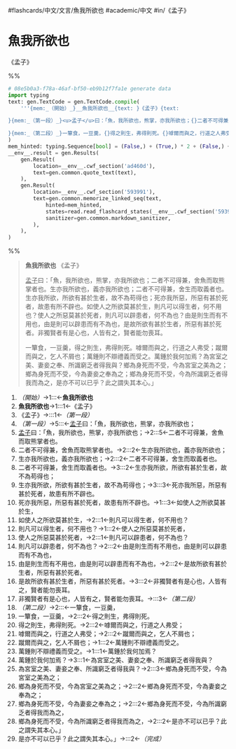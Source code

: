 #flashcards/中文/文言/魚我所欲也 #academic/中文 #in/《孟子》

# 魚我所欲也
《孟子》

%%
```Python
# 08e5b0a3-f78a-46af-bf50-eb9b12f7fa1e generate data
import typing
text: gen.TextCode = gen.TextCode.compile(
	'''{mem:_（開始）_}__魚我所欲也__{text: }《孟子》{text:

}{mem:_（第一段）_}<u>孟子</u>曰：「魚，我所欲也，熊掌，亦我所欲也；{}二者不可得兼，舍魚而取熊掌者也。{}生亦我所欲也，義亦我所欲也；{}二者不可得兼，舍生而取義者也。{}生亦我所欲，所欲有甚於生者，故不為苟得也；{}死亦我所惡，所惡有甚於死者，故患有所不辟也。{}如使人之所欲莫甚於生，{}則凡可以得生者，何不用也？{}使人之所惡莫甚於死者，{}則凡可以辟患者，何不為也？{}由是則生而有不用也，由是則可以辟患而有不為也，{}是故所欲有甚於生者，所惡有甚於死者。{}非獨賢者有是心也，人皆有之，賢者能勿喪耳。{text:

}{mem:_（第二段）_}一簞食，一豆羹，{}得之則生，弗得則死。{}嘑爾而與之，行道之人弗受；{}蹴爾而與之，乞人不屑也；{}萬鍾則不辯禮義而受之。{}萬鍾於我何加焉？{}為宮室之美、妻妾之奉、所識窮乏者得我與？{}鄉為身死而不受，今為宮室之美為之；{}鄉為身死而不受，今為妻妾之奉為之；{}鄉為身死而不受，今為所識窮乏者得我而為之，{}是亦不可以已乎？此之謂失其本心。」{mem:_（完成）_}'''
)
mem_hinted: typing.Sequence[bool] = (False,) + (True,) * 2 + (False,) + (True,) * 13 + (False,) + (True,) * 11 + (False,)
__env__.result = gen.Results(
	gen.Result(
		location=__env__.cwf_section('ad460d'),
		text=gen.common.quote_text(text),
	),
	gen.Result(
		location=__env__.cwf_section('593991'),
		text=gen.common.memorize_linked_seq(text,
			hinted=mem_hinted,
			states=read.read_flashcard_states(__env__.cwf_section('593991')),
			sanitizer=gen.common.markdown_sanitizer,
		),
	),
)
```
%%

<!--08e5b0a3-f78a-46af-bf50-eb9b12f7fa1e generate section="ad460d"--><!-- The following content is generated at 2022-11-05T00:24:58.249868+08:00. Any edits will be overridden! -->

> __魚我所欲也__ 《孟子》
>
> <u>孟子</u>曰：「魚，我所欲也，熊掌，亦我所欲也；二者不可得兼，舍魚而取熊掌者也。生亦我所欲也，義亦我所欲也；二者不可得兼，舍生而取義者也。生亦我所欲，所欲有甚於生者，故不為苟得也；死亦我所惡，所惡有甚於死者，故患有所不辟也。如使人之所欲莫甚於生，則凡可以得生者，何不用也？使人之所惡莫甚於死者，則凡可以辟患者，何不為也？由是則生而有不用也，由是則可以辟患而有不為也，是故所欲有甚於生者，所惡有甚於死者。非獨賢者有是心也，人皆有之，賢者能勿喪耳。
>
> 一簞食，一豆羹，得之則生，弗得則死。嘑爾而與之，行道之人弗受；蹴爾而與之，乞人不屑也；萬鍾則不辯禮義而受之。萬鍾於我何加焉？為宮室之美、妻妾之奉、所識窮乏者得我與？鄉為身死而不受，今為宮室之美為之；鄉為身死而不受，今為妻妾之奉為之；鄉為身死而不受，今為所識窮乏者得我而為之，是亦不可以已乎？此之謂失其本心。」

<!--/08e5b0a3-f78a-46af-bf50-eb9b12f7fa1e-->

<!--08e5b0a3-f78a-46af-bf50-eb9b12f7fa1e generate section="593991"--><!-- The following content is generated at 2022-11-09T18:05:20.098141+08:00. Any edits will be overridden! -->

1. _（開始）_→1:::←__魚我所欲也__ <!--SR:!2023-01-30,73,290!2023-09-23,250,310-->
2. __魚我所欲也__→1:::1←《孟子》 <!--SR:!2023-03-20,90,250!2023-03-01,92,270-->
3. 《孟子》→:::1←_（第一段）_ <!--SR:!2023-05-29,164,310!2023-03-18,70,190-->
4. _（第一段）_→5:::←<u>孟子</u>曰：「魚，我所欲也，熊掌，亦我所欲也； <!--SR:!2023-02-15,29,230!2023-05-31,152,290-->
5. <u>孟子</u>曰：「魚，我所欲也，熊掌，亦我所欲也；→2:::5←二者不可得兼，舍魚而取熊掌者也。 <!--SR:!2023-06-19,157,270!2023-05-25,129,250-->
6. 二者不可得兼，舍魚而取熊掌者也。→2:::2←生亦我所欲也，義亦我所欲也； <!--SR:!2023-02-17,68,230!2023-02-11,72,250-->
7. 生亦我所欲也，義亦我所欲也；→2:::2←二者不可得兼，舍生而取義者也。 <!--SR:!2023-02-07,69,250!2023-04-21,115,250-->
8. 二者不可得兼，舍生而取義者也。→3:::2←生亦我所欲，所欲有甚於生者，故不為苟得也； <!--SR:!2023-02-14,74,250!2023-05-06,119,250-->
9. 生亦我所欲，所欲有甚於生者，故不為苟得也；→3:::3←死亦我所惡，所惡有甚於死者，故患有所不辟也。 <!--SR:!2023-02-14,74,250!2023-01-19,35,230-->
10. 死亦我所惡，所惡有甚於死者，故患有所不辟也。→1:::3←如使人之所欲莫甚於生， <!--SR:!2023-05-07,128,270!2023-04-08,105,250-->
11. 如使人之所欲莫甚於生，→2:::1←則凡可以得生者，何不用也？ <!--SR:!2023-05-24,134,250!2023-05-26,135,250-->
12. 則凡可以得生者，何不用也？→1:::2←使人之所惡莫甚於死者， <!--SR:!2023-02-13,73,250!2023-04-14,108,250-->
13. 使人之所惡莫甚於死者，→2:::1←則凡可以辟患者，何不為也？ <!--SR:!2023-01-18,54,250!2023-02-10,71,250-->
14. 則凡可以辟患者，何不為也？→2:::2←由是則生而有不用也，由是則可以辟患而有不為也， <!--SR:!2023-01-27,42,190!2023-01-19,63,270-->
15. 由是則生而有不用也，由是則可以辟患而有不為也，→2:::2←是故所欲有甚於生者，所惡有甚於死者。 <!--SR:!2023-02-02,65,250!2023-02-26,76,250-->
16. 是故所欲有甚於生者，所惡有甚於死者。→3:::2←非獨賢者有是心也，人皆有之，賢者能勿喪耳。 <!--SR:!2023-02-20,68,230!2023-03-02,71,230-->
17. 非獨賢者有是心也，人皆有之，賢者能勿喪耳。→:::3←_（第二段）_ <!--SR:!2023-05-21,145,290!2023-03-02,79,250-->
18. _（第二段）_→2:::←一簞食，一豆羹， <!--SR:!2023-02-05,67,250!2023-05-04,133,290-->
19. 一簞食，一豆羹，→2:::2←得之則生，弗得則死。 <!--SR:!2023-01-27,60,250!2023-02-03,54,230-->
20. 得之則生，弗得則死。→2:::2←嘑爾而與之，行道之人弗受； <!--SR:!2023-03-06,81,250!2023-01-28,61,250-->
21. 嘑爾而與之，行道之人弗受；→2:::2←蹴爾而與之，乞人不屑也； <!--SR:!2023-01-28,41,230!2023-05-08,121,250-->
22. 蹴爾而與之，乞人不屑也；→1:::2←萬鍾則不辯禮義而受之。 <!--SR:!2023-03-09,83,250!2023-05-16,127,250-->
23. 萬鍾則不辯禮義而受之。→1:::1←萬鍾於我何加焉？ <!--SR:!2023-02-13,73,250!2023-01-26,59,250-->
24. 萬鍾於我何加焉？→3:::1←為宮室之美、妻妾之奉、所識窮乏者得我與？ <!--SR:!2023-01-21,54,250!2023-01-23,56,250-->
25. 為宮室之美、妻妾之奉、所識窮乏者得我與？→2:::3←鄉為身死而不受，今為宮室之美為之； <!--SR:!2023-04-15,109,250!2023-02-09,70,250-->
26. 鄉為身死而不受，今為宮室之美為之；→2:::2←鄉為身死而不受，今為妻妾之奉為之； <!--SR:!2023-01-31,71,270!2023-03-15,94,270-->
27. 鄉為身死而不受，今為妻妾之奉為之；→2:::2←鄉為身死而不受，今為所識窮乏者得我而為之， <!--SR:!2023-04-10,106,250!2023-02-19,83,270-->
28. 鄉為身死而不受，今為所識窮乏者得我而為之，→2:::2←是亦不可以已乎？此之謂失其本心。」 <!--SR:!2023-02-02,73,270!2023-03-10,53,230-->
29. 是亦不可以已乎？此之謂失其本心。」→:::2←_（完成）_ <!--SR:!2023-06-29,188,310!2023-02-06,68,250-->

<!--/08e5b0a3-f78a-46af-bf50-eb9b12f7fa1e-->

